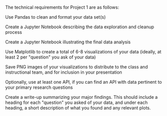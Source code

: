 The technical requirements for Project 1 are as follows:

Use Pandas to clean and format your data set(s)
 
Create a Jupyter Notebook describing the data exploration and cleanup process
 
Create a Jupyter Notebook illustrating the final data analysis
 
Use Matplotlib to create a total of 6-8 visualizations of your data (ideally, at least 2 per "question" you ask of your data)
 
Save PNG images of your visualizations to distribute to the class and instructional team, and for inclusion in your presentation
 
Optionally, use at least one API, if you can find an API with data pertinent to your primary research questions
 
Create a write-up summarizing your major findings. This should include a heading for each "question" you asked of your data, 
and under each heading, a short description of what you found and any relevant plots.